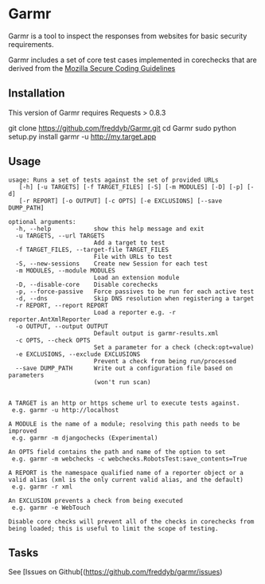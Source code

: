 # Garmr

Garmr is a tool to inspect the responses from websites for basic security requirements.

Garmr includes a set of core test cases implemented in corechecks that are derived from
the [Mozilla Secure Coding Guidelines](https://wiki.mozilla.org/WebAppSec/Secure_Coding_Guidelines)

## Installation

This version of Garmr requires Requests > 0.8.3


git clone https://github.com/freddyb/Garmr.git
cd Garmr
sudo python setup.py install
garmr -u http://my.target.app

## Usage
    usage: Runs a set of tests against the set of provided URLs
       [-h] [-u TARGETS] [-f TARGET_FILES] [-S] [-m MODULES] [-D] [-p] [-d]
       [-r REPORT] [-o OUTPUT] [-c OPTS] [-e EXCLUSIONS] [--save DUMP_PATH]

    optional arguments:
      -h, --help            show this help message and exit
      -u TARGETS, --url TARGETS
                            Add a target to test
      -f TARGET_FILES, --target-file TARGET_FILES
                            File with URLs to test
      -S, --new-sessions    Create new Session for each test
      -m MODULES, --module MODULES
                            Load an extension module
      -D, --disable-core    Disable corechecks
      -p, --force-passive   Force passives to be run for each active test
      -d, --dns             Skip DNS resolution when registering a target
      -r REPORT, --report REPORT
                            Load a reporter e.g. -r reporter.AntXmlReporter
      -o OUTPUT, --output OUTPUT
                            Default output is garmr-results.xml
      -c OPTS, --check OPTS
                            Set a parameter for a check (check:opt=value)
      -e EXCLUSIONS, --exclude EXCLUSIONS
                            Prevent a check from being run/processed
      --save DUMP_PATH      Write out a configuration file based on parameters
                            (won't run scan)
    
    
    A TARGET is an http or https scheme url to execute tests against.
     e.g. garmr -u http://localhost
    
    A MODULE is the name of a module; resolving this path needs to be improved
     e.g. garmr -m djangochecks (Experimental)
    
    An OPTS field contains the path and name of the option to set
     e.g. garmr -m webchecks -c webchecks.RobotsTest:save_contents=True
    
    A REPORT is the namespace qualified name of a reporter object or a valid alias (xml is the only current valid alias, and the default)
     e.g. garmr -r xml
    
    An EXCLUSION prevents a check from being executed
     e.g. garmr -e WebTouch
     
    Disable core checks will prevent all of the checks in corechecks from being loaded; this is useful to limit the scope of testing.

## Tasks
See [Issues on Github[(https://github.com/freddyb/garmr/issues)
 
 
